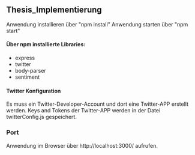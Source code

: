 ## Thesis_Implementierung

Anwendung installieren über     "npm install"
Anwendung starten über          "npm start"


#### Über npm installierte Libraries:

- express
- twitter
- body-parser
- sentiment

#### Twitter Konfiguration

Es muss ein Twitter-Developer-Account und dort eine Twitter-APP erstellt werden.
Keys and Tokens der Twitter-APP werden in der Datei twitterConfig.js gespeichert.

### Port

Anwendung im Browser über http://localhost:3000/ aufrufen.
